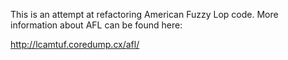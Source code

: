 This is an attempt at refactoring American Fuzzy Lop code. More information
about AFL can be found here:

http://lcamtuf.coredump.cx/afl/
